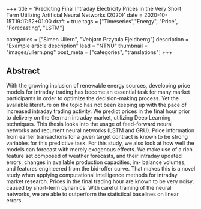 +++
title = 'Predicting Final Intraday Electricity Prices in the Very Short Term Utilizing Artificial Neural Networks (2020)'
date = 2020-10-15T19:17:52+01:00
draft = true
tags = ["Timeseries","Energy", "Price", "Forecasting", "LSTM"]

categories = ["Simen Ullern", "Vebjørn Przytula Fjeldberrg"] 
description =  "Example article description"
lead = "NTNU"
thumbnail = "images/ullern.png"
post_meta = ["categories", "translations"]
+++

## Abstract
With the growing inclusion of renewable energy sources, developing price models for intraday trading has become an essential task for many market participants in order to optimize the decision-making process. Yet the available literature on the topic has not been keeping up with the pace of increased intraday trading activity. We predict prices in the final hour prior to delivery on the German intraday market, utilizing Deep Learning techniques. This thesis looks into the usage of feed-forward neural networks and recurrent neural networks (LSTM and GRU). Price information from earlier transactions for a given target contract is known to be strong variables for this predictive task. For this study, we also look at how well the models can forecast with merely exogenous effects. We make use of a rich feature set composed of weather forecasts,  and their intraday updated errors, changes in available production capacities, im- balance volumes, and features engineered from the bid-offer curve. That makes  this is a novel study when applying computational intelligence methods for intraday market research. Prices in the final trading hour are known to be very noisy, caused by short-term dynamics. With careful training of the neural networks, we are able to outperform the statistical baselines on linear errors.